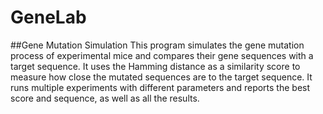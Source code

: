 # GeneLab
##Gene Mutation Simulation
This program simulates the gene mutation process of experimental mice and compares their gene sequences with a target sequence. It uses the Hamming distance as a similarity score to measure how close the mutated sequences are to the target sequence. It runs multiple experiments with different parameters and reports the best score and sequence, as well as all the results.
